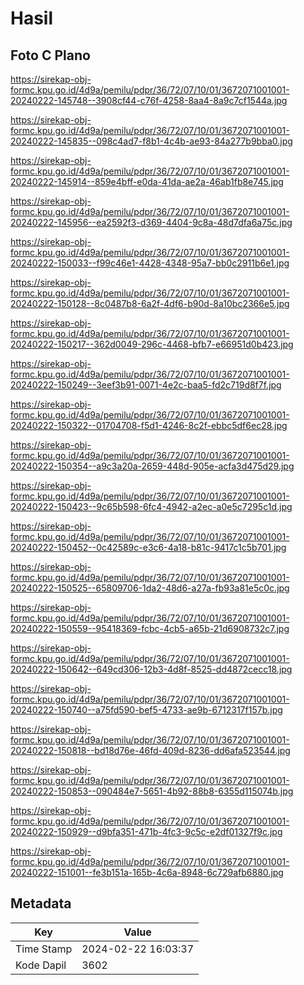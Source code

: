 # Hasil

## Foto C Plano

https://sirekap-obj-formc.kpu.go.id/4d9a/pemilu/pdpr/36/72/07/10/01/3672071001001-20240222-145748--3908cf44-c76f-4258-8aa4-8a9c7cf1544a.jpg

https://sirekap-obj-formc.kpu.go.id/4d9a/pemilu/pdpr/36/72/07/10/01/3672071001001-20240222-145835--098c4ad7-f8b1-4c4b-ae93-84a277b9bba0.jpg

https://sirekap-obj-formc.kpu.go.id/4d9a/pemilu/pdpr/36/72/07/10/01/3672071001001-20240222-145914--859e4bff-e0da-41da-ae2a-46ab1fb8e745.jpg

https://sirekap-obj-formc.kpu.go.id/4d9a/pemilu/pdpr/36/72/07/10/01/3672071001001-20240222-145956--ea2592f3-d369-4404-9c8a-48d7dfa6a75c.jpg

https://sirekap-obj-formc.kpu.go.id/4d9a/pemilu/pdpr/36/72/07/10/01/3672071001001-20240222-150033--f99c46e1-4428-4348-95a7-bb0c2911b6e1.jpg

https://sirekap-obj-formc.kpu.go.id/4d9a/pemilu/pdpr/36/72/07/10/01/3672071001001-20240222-150128--8c0487b8-6a2f-4df6-b90d-8a10bc2366e5.jpg

https://sirekap-obj-formc.kpu.go.id/4d9a/pemilu/pdpr/36/72/07/10/01/3672071001001-20240222-150217--362d0049-296c-4468-bfb7-e66951d0b423.jpg

https://sirekap-obj-formc.kpu.go.id/4d9a/pemilu/pdpr/36/72/07/10/01/3672071001001-20240222-150249--3eef3b91-0071-4e2c-baa5-fd2c719d8f7f.jpg

https://sirekap-obj-formc.kpu.go.id/4d9a/pemilu/pdpr/36/72/07/10/01/3672071001001-20240222-150322--01704708-f5d1-4246-8c2f-ebbc5df6ec28.jpg

https://sirekap-obj-formc.kpu.go.id/4d9a/pemilu/pdpr/36/72/07/10/01/3672071001001-20240222-150354--a9c3a20a-2659-448d-905e-acfa3d475d29.jpg

https://sirekap-obj-formc.kpu.go.id/4d9a/pemilu/pdpr/36/72/07/10/01/3672071001001-20240222-150423--9c65b598-6fc4-4942-a2ec-a0e5c7295c1d.jpg

https://sirekap-obj-formc.kpu.go.id/4d9a/pemilu/pdpr/36/72/07/10/01/3672071001001-20240222-150452--0c42589c-e3c6-4a18-b81c-9417c1c5b701.jpg

https://sirekap-obj-formc.kpu.go.id/4d9a/pemilu/pdpr/36/72/07/10/01/3672071001001-20240222-150525--65809706-1da2-48d6-a27a-fb93a81e5c0c.jpg

https://sirekap-obj-formc.kpu.go.id/4d9a/pemilu/pdpr/36/72/07/10/01/3672071001001-20240222-150559--95418369-fcbc-4cb5-a65b-21d6908732c7.jpg

https://sirekap-obj-formc.kpu.go.id/4d9a/pemilu/pdpr/36/72/07/10/01/3672071001001-20240222-150642--649cd306-12b3-4d8f-8525-dd4872cecc18.jpg

https://sirekap-obj-formc.kpu.go.id/4d9a/pemilu/pdpr/36/72/07/10/01/3672071001001-20240222-150740--a75fd590-bef5-4733-ae9b-6712317f157b.jpg

https://sirekap-obj-formc.kpu.go.id/4d9a/pemilu/pdpr/36/72/07/10/01/3672071001001-20240222-150818--bd18d76e-46fd-409d-8236-dd6afa523544.jpg

https://sirekap-obj-formc.kpu.go.id/4d9a/pemilu/pdpr/36/72/07/10/01/3672071001001-20240222-150853--090484e7-5651-4b92-88b8-6355d115074b.jpg

https://sirekap-obj-formc.kpu.go.id/4d9a/pemilu/pdpr/36/72/07/10/01/3672071001001-20240222-150929--d9bfa351-471b-4fc3-9c5c-e2df01327f9c.jpg

https://sirekap-obj-formc.kpu.go.id/4d9a/pemilu/pdpr/36/72/07/10/01/3672071001001-20240222-151001--fe3b151a-165b-4c6a-8948-6c729afb6880.jpg


## Metadata

| Key        | Value               |
| ---------- | ------------------- |
| Time Stamp | 2024-02-22 16:03:37 |
| Kode Dapil | 3602                |



